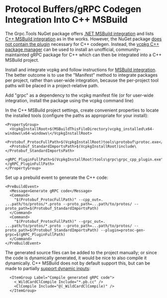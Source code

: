 Protocol Buffers/gRPC Codegen Integration Into C++ MSBuild
=================================================

The Grpc.Tools NuGet package offers [.NET MSBuild integration](../csharp/BUILD-INTEGRATION.md) 
and lists [C++ MSBuild integration](../csharp/BUILD-INTEGRATION.md#what-about-c-projects) 
as in the works. However, the NuGet package [does not contain the plugin](https://github.com/grpc/grpc/issues/19124)
necessary for C++ codegen.
Instead, the [vcpkg C++ package manager](https://vcpkg.io)
can be used to install an unofficial, community-maintainted gRPC package for C++ 
which can then be integrated into a C++ MSBuild project.

Install and integrate vcpkg and follow instructions for 
[MSBuild integration](https://vcpkg.io/en/docs/users/buildsystems/msbuild-integration.html).
The better outcome is to use the "Manifest" method to integrate packages per project, 
rather than user-wide integration, because the per-project tool paths will be placed in a project-relative path.

Add "grpc" as a dependency to the vcpkg manifest file (or for user-wide integration, install the package using the vcpkg command line)

In the C++ MSBuild project settings, create convenient properties to locate the installed tools 
(configure the paths as appropriate for your install):
```
<PropertyGroup>
  <VcpkgInstallRoot>$(MSBuildThisFileDirectory)vcpkg_installed\x64-windows\x64-windows\</VcpkgInstallRoot>
  <Protobuf_ProtocFullPath>$(VcpkgInstallRoot)tools\protobuf\protoc.exe</Protobuf_ProtocFullPath>
  <Protobuf_StandardImportsPath>$(VcpkgInstallRoot)include\</Protobuf_StandardImportsPath>
  <gRPC_PluginFullPath>$(VcpkgInstallRoot)tools\grpc\grpc_cpp_plugin.exe"</gRPC_PluginFullPath>
</PropertyGroup>
```
Set up a prebuild event to generate the C++ code:
```
<PreBuildEvent>
  <Message>Generate gRPC code</Message>
  <Command>
    "$(Protobuf_ProtocFullPath)" --cpp_out=.  ...path/to/protos/*.proto --proto_path=...path/to/protos/ --proto_path=$(Protobuf_StandardImportsPath)
  </Command>
  <Command>
    "$(Protobuf_ProtocFullPath)" --grpc_out=. ...path/to/protos/*.proto --proto_path=...path/to/protos/ --proto_path=$(Protobuf_StandardImportsPath) --plugin=protoc-gen-grpc=$(gRPC_PluginFullPath)
  </Command>
</PreBuildEvent>
```
The generated source files can be added to the project manually; or since the code 
is dynamically generated, it would be nice to also compile it dynamically.
C++ MSBuild does not by default support this, 
but can be made to partially [support dynamic inputs](https://docs.microsoft.com/en-us/cpp/build/reference/vcxproj-files-and-wildcards):
```
  <ItemGroup Label="Compile generated gRPC code">
    <_WildCardClCompile Include="*.pb.cc" />
    <ClCompile Include="@(_WildCardClCompile)" />
  </ItemGroup>
```
